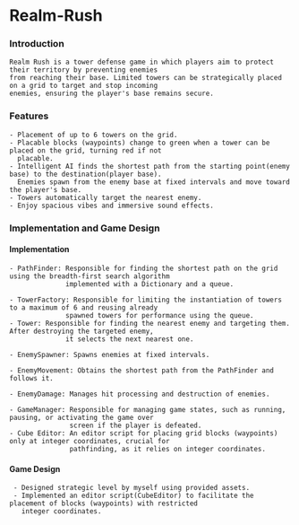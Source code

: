 # Realm-Rush

### Introduction
    Realm Rush is a tower defense game in which players aim to protect their territory by preventing enemies
    from reaching their base. Limited towers can be strategically placed on a grid to target and stop incoming
    enemies, ensuring the player's base remains secure.

### Features
    - Placement of up to 6 towers on the grid.
    - Placable blocks (waypoints) change to green when a tower can be placed on the grid, turning red if not 
      placable.
    - Intelligent AI finds the shortest path from the starting point(enemy base) to the destination(player base).
      Enemies spawn from the enemy base at fixed intervals and move toward the player's base.
    - Towers automatically target the nearest enemy.
    - Enjoy spacious vibes and immersive sound effects.

### Implementation and Game Design
#### Implementation
    - PathFinder: Responsible for finding the shortest path on the grid using the breadth-first search algorithm 
                  implemented with a Dictionary and a queue.
    
    - TowerFactory: Responsible for limiting the instantiation of towers to a maximum of 6 and reusing already 
                  spawned towers for performance using the queue.
    - Tower: Responsible for finding the nearest enemy and targeting them. After destroying the targeted enemy, 
                  it selects the next nearest one.
             
    - EnemySpawner: Spawns enemies at fixed intervals.
    
    - EnemyMovement: Obtains the shortest path from the PathFinder and follows it.
    
    - EnemyDamage: Manages hit processing and destruction of enemies.
    
    - GameManager: Responsible for managing game states, such as running, pausing, or activating the game over 
                   screen if the player is defeated.
    - Cube Editor: An editor script for placing grid blocks (waypoints) only at integer coordinates, crucial for 
                   pathfinding, as it relies on integer coordinates.
 #### Game Design
     - Designed strategic level by myself using provided assets.
     - Implemented an editor script(CubeEditor) to facilitate the placement of blocks (waypoints) with restricted 
       integer coordinates.
